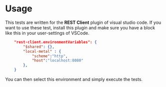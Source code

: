 # Usage

This tests are written for the **REST Client** plugin of visual studio code. If you want to use these test, install this plugin and make sure you have a block like this in your user-settings of VSCode.

~~~json
    "rest-client.environmentVariables": {
        "$shared": {},
        "local-metal" : {
            "scheme":"http",
            "host":"localhost:8080"
        },
    }
~~~

You can then select this environment and simply execute the tests.